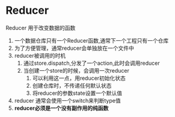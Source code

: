 # Reducer
Reducer 用于改变数据的函数

1. 一个数据仓库只有一个Reducer函数,通常下一个工程只有一个仓库
2. 为了方便管理，通常reducer会单独放在一个文件中
3. reducer被调用的时机
    1. 通过store.dispatch,分发了一个action,此时会调用reducer
    2. 当创建一个store的时候，会调用一次reducer
        1. 可以利用这一点，用reducer初始化状态
        2. 创建仓库时，不传递任何默认状态
        3. 将reducer的参数state设置一个默认值
4. reducer 通常会使用一个switch来判断type值
5. **reducer必须是一个没有副作用的纯函数**